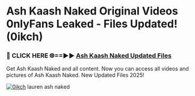 # Ash Kaash Naked Original Videos 0nlyFans Leaked - Files Updated! (0ikch)

<h3>🔴 CLICK HERE 🌐==►► <a href="https://tinyurl.com/yckcrads" rel="nofollow">Ash Kaash Naked Updated Files</a></h3>

Get Ash Kaash Naked and all content. Now you can access all videos and pictures of Ash Kaash Naked. New Updated Files 2025!

[![0ikch](https://i.imgur.com/hpKpOFt.gif)](https://tinyurl.com/yckcrads)
lauren ash naked